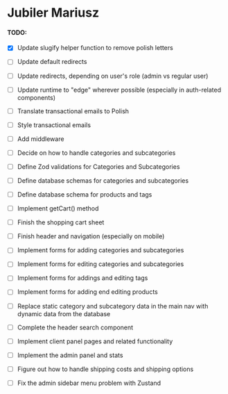 # Jubiler Mariusz

#### TODO:

- [x] Update slugify helper function to remove polish letters

- [ ] Update default redirects
- [ ] Update redirects, depending on user's role (admin vs regular user)
- [ ] Update runtime to "edge" wherever possible (especially in auth-related components)
- [ ] Translate transactional emails to Polish
- [ ] Style transactional emails

- [ ] Add middleware

- [ ] Decide on how to handle categories and subcategories
- [ ] Define Zod validations for Categories and Subcategories
- [ ] Define database schemas for categories and subcategories
- [ ] Define database schema for products and tags

- [ ] Implement getCart() method
- [ ] Finish the shopping cart sheet
- [ ] Finish header and navigation (especially on mobile)

- [ ] Implement forms for adding categories and subcategories
- [ ] Implement forms for editing categories and subcategories
- [ ] Implement forms for addings and editing tags
- [ ] Implement forms for adding end editing products

- [ ] Replace static category and subcategory data in the main nav with dynamic data from the database

- [ ] Complete the header search component
- [ ] Implement client panel pages and related functionality

- [ ] Implement the admin panel and stats

- [ ] Figure out how to handle shipping costs and shipping options

- [ ] Fix the admin sidebar menu problem with Zustand

